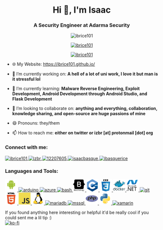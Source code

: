 <h1 align="center">Hi 👋, I'm Isaac</h1>
<h3 align="center">A Security Engineer at Adarma Security</h3>
<p align="center">
	<img src="https://komarev.com/ghpvc/?username=ibrice101&label=Profile%20views&color=0e75b6&style=flat" alt="ibrice101" />
</p>
<p align="center">
	<a href="https://github.com/ryo-ma/github-profile-trophy">
		<img src="https://github-profile-trophy.vercel.app/?username=ibrice101" alt="ibrice101" />
	</a>
</p>
<p align="center">
	<a href="https://twitter.com/ibrice101" target="blank">
		<img src="https://img.shields.io/twitter/follow/ibrice101?logo=twitter&style=for-the-badge" alt="ibrice101" />
	</a>
</p>

- 🌐 My Website: https://ibrice101.github.io/

- 🔭 I’m currently working on: **A hell of a lot of uni work, I love it but man is it stressful lol**

- 🌱 I’m currently learning: **Malware Reverse Engineering, Exploit Development, Android Development through Android Studio, and Flask Development**

- 👯 I’m looking to collaborate on: **anything and everything, collaboration, knowledge sharing, and open-source are huge passions of mine**

- 😄 Pronouns: they\/them

- 📫 How to reach me: **either on twitter or izbr [at] protonmail [dot] org**


<h3 align="left">Connect with me:</h3>
<p align="left">
	<a href="https://twitter.com/ibrice101" target="blank">
		<img align="center" src="https://raw.githubusercontent.com/rahuldkjain/github-profile-readme-generator/master/src/images/icons/Social/twitter.svg" alt="ibrice101" height="30" width="40" />
	</a>
	<a href="https://linkedin.com/in/izbr" target="blank">
		<img align="center" src="https://raw.githubusercontent.com/rahuldkjain/github-profile-readme-generator/master/src/images/icons/Social/linked-in-alt.svg" alt="izbr" height="30" width="40" />
	</a>
	<a href="https://stackoverflow.com/users/12207605" target="blank">
		<img align="center" src="https://raw.githubusercontent.com/rahuldkjain/github-profile-readme-generator/master/src/images/icons/Social/stack-overflow.svg" alt="12207605" height="30" width="40" />
	</a>
	<a href="https://instagram.com/isaacbasque" target="blank">
		<img align="center" src="https://raw.githubusercontent.com/rahuldkjain/github-profile-readme-generator/master/src/images/icons/Social/instagram.svg" alt="isaacbasque" height="30" width="40" />
	</a>
	<a href="https://www.hackerrank.com/ibasquerice" target="blank">
		<img align="center" src="https://raw.githubusercontent.com/rahuldkjain/github-profile-readme-generator/master/src/images/icons/Social/hackerrank.svg" alt="ibasquerice" height="30" width="40" />
	</a>
</p>
<h3 align="left">Languages and Tools:</h3>
<p align="left">
	<a href="https://developer.android.com" target="_blank">
		<img src="https://raw.githubusercontent.com/devicons/devicon/master/icons/android/android-original-wordmark.svg" alt="android" width="40" height="40"/>
	</a>
	<a href="https://www.arduino.cc/" target="_blank">
		<img src="https://cdn.worldvectorlogo.com/logos/arduino-1.svg" alt="arduino" width="40" height="40"/>
	</a>
	<a href="https://azure.microsoft.com/en-in/" target="_blank">
		<img src="https://www.vectorlogo.zone/logos/microsoft_azure/microsoft_azure-icon.svg" alt="azure" width="40" height="40"/>
	</a>
	<a href="https://www.gnu.org/software/bash/" target="_blank">
		<img src="https://www.vectorlogo.zone/logos/gnu_bash/gnu_bash-icon.svg" alt="bash" width="40" height="40"/>
	</a>
	<a href="https://getbootstrap.com" target="_blank">
		<img src="https://raw.githubusercontent.com/devicons/devicon/master/icons/bootstrap/bootstrap-plain-wordmark.svg" alt="bootstrap" width="40" height="40"/>
	</a>
	<a href="https://www.w3schools.com/cpp/" target="_blank">
		<img src="https://raw.githubusercontent.com/devicons/devicon/master/icons/cplusplus/cplusplus-original.svg" alt="cplusplus" width="40" height="40"/>
	</a>
	<a href="https://www.w3schools.com/css/" target="_blank">
		<img src="https://raw.githubusercontent.com/devicons/devicon/master/icons/css3/css3-original-wordmark.svg" alt="css3" width="40" height="40"/>
	</a>
	<a href="https://www.docker.com/" target="_blank">
		<img src="https://raw.githubusercontent.com/devicons/devicon/master/icons/docker/docker-original-wordmark.svg" alt="docker" width="40" height="40"/>
	</a>
	<a href="https://dotnet.microsoft.com/" target="_blank">
		<img src="https://raw.githubusercontent.com/devicons/devicon/master/icons/dot-net/dot-net-original-wordmark.svg" alt="dotnet" width="40" height="40"/>
	</a>
	<a href="https://git-scm.com/" target="_blank">
		<img src="https://www.vectorlogo.zone/logos/git-scm/git-scm-icon.svg" alt="git" width="40" height="40"/>
	</a>
	<a href="https://www.w3.org/html/" target="_blank">
		<img src="https://raw.githubusercontent.com/devicons/devicon/master/icons/html5/html5-original-wordmark.svg" alt="html5" width="40" height="40"/>
	</a>
	<a href="https://developer.mozilla.org/en-US/docs/Web/JavaScript" target="_blank">
		<img src="https://raw.githubusercontent.com/devicons/devicon/master/icons/javascript/javascript-original.svg" alt="javascript" width="40" height="40"/>
	</a>
	<a href="https://www.linux.org/" target="_blank">
		<img src="https://raw.githubusercontent.com/devicons/devicon/master/icons/linux/linux-original.svg" alt="linux" width="40" height="40"/>
	</a>
	<a href="https://mariadb.org/" target="_blank">
		<img src="https://www.vectorlogo.zone/logos/mariadb/mariadb-icon.svg" alt="mariadb" width="40" height="40"/>
	</a>
	<a href="https://www.microsoft.com/en-us/sql-server" target="_blank">
		<img src="https://www.svgrepo.com/show/303229/microsoft-sql-server-logo.svg" alt="mssql" width="40" height="40"/>
	</a>
	<a href="https://www.php.net" target="_blank">
		<img src="https://raw.githubusercontent.com/devicons/devicon/master/icons/php/php-original.svg" alt="php" width="40" height="40"/>
	</a>
	<a href="https://www.python.org" target="_blank">
		<img src="https://raw.githubusercontent.com/devicons/devicon/master/icons/python/python-original.svg" alt="python" width="40" height="40"/>
	</a>
	<a href="https://dotnet.microsoft.com/apps/xamarin" target="_blank">
		<img src="https://raw.githubusercontent.com/detain/svg-logos/780f25886640cef088af994181646db2f6b1a3f8/svg/xamarin.svg" alt="xamarin" width="40" height="40"/>
	</a>
</p>

If you found anything here interesting or helpful it'd be really cool if you could sent me a lil tip :)
</br>
[![ko-fi](https://ko-fi.com/img/githubbutton_sm.svg)](https://ko-fi.com/A0A1D0FSN)
<!-- 
<p>
	<img align="left" src="https://github-readme-stats.vercel.app/api/top-langs?username=ibrice101&show_icons=true&locale=en&theme=material-palenight&exclude_repo=dotfiles,FasthostsProject,theStudioApp,EDPDemonstration,EVaporate" alt="ibrice101" />
</p>
<p>&nbsp;
	<img align="center" src="https://github-readme-stats.vercel.app/api?username=ibrice101&show_icons=true&locale=en&theme=material-palenight" alt="ibrice101" />
</p>
-->
